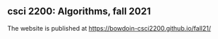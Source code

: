 ## csci 2200: Algorithms, fall 2021



The website is published at  https://bowdoin-csci2200.github.io/fall21/
